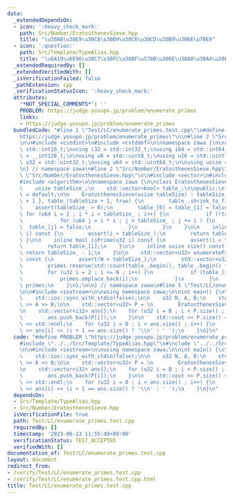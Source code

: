 ```yaml
---
data:
  _extendedDependsOn:
  - icon: ':heavy_check_mark:'
    path: Src/Number/EratosthenesSieve.hpp
    title: "\u30A8\u30E9\u30C8\u30B9\u30C6\u30CD\u30B9\u306E\u7BE9"
  - icon: ':question:'
    path: Src/Template/TypeAlias.hpp
    title: "\u6A19\u6E96\u30C7\u30FC\u30BF\u578B\u306E\u30A8\u30A4\u30EA\u30A2\u30B9"
  _extendedRequiredBy: []
  _extendedVerifiedWith: []
  _isVerificationFailed: false
  _pathExtension: cpp
  _verificationStatusIcon: ':heavy_check_mark:'
  attributes:
    '*NOT_SPECIAL_COMMENTS*': ''
    PROBLEM: https://judge.yosupo.jp/problem/enumerate_primes
    links:
    - https://judge.yosupo.jp/problem/enumerate_primes
  bundledCode: "#line 1 \"Test/LC/enumerate_primes.test.cpp\"\n#define PROBLEM \"\
    https://judge.yosupo.jp/problem/enumerate_primes\"\n\n#line 2 \"Src/Template/TypeAlias.hpp\"\
    \n\n#include <cstdint>\n#include <cstddef>\n\nnamespace zawa {\n\nusing i16 =\
    \ std::int16_t;\nusing i32 = std::int32_t;\nusing i64 = std::int64_t;\nusing i128\
    \ = __int128_t;\n\nusing u8 = std::uint8_t;\nusing u16 = std::uint16_t;\nusing\
    \ u32 = std::uint32_t;\nusing u64 = std::uint64_t;\n\nusing usize = std::size_t;\n\
    \n} // namespace zawa\n#line 2 \"Src/Number/EratosthenesSieve.hpp\"\n\n#line 4\
    \ \"Src/Number/EratosthenesSieve.hpp\"\n\n#include <vector>\n#include <cassert>\n\
    #include <algorithm>\n\nnamespace zawa {\n\nclass EratosthenesSieve {\nprivate:\n\
    \    usize tableSize_;\n    std::vector<bool> table_;\n\npublic:\n    EratosthenesSieve()\
    \ = default;\n\n    EratosthenesSieve(usize tableSize) : tableSize_{ tableSize\
    \ + 1 }, table_(tableSize + 1, true) {\n        table_.shrink_to_fit();\n    \
    \    assert(tableSize_ > 0);\n        table_[0] = table_[1] = false;\n       \
    \ for (u64 i = 2 ; i * i < tableSize_ ; i++) {\n            if (!table_[i]) continue;\n\
    \            for (u64 j = i * i ; j < tableSize_ ; j += i ) {\n              \
    \  table_[j] = false;\n            }\n        }\n    }\n\n    inline bool operator[](u32\
    \ i) const {\n        assert(i < tableSize_);\n        return table_[i];\n   \
    \ }\n\n    inline bool isPrime(u32 i) const {\n        assert(i < tableSize_);\n\
    \        return table_[i];\n    }\n\n    inline usize size() const {\n       \
    \ return tableSize_ - 1;\n    }\n\n    std::vector<u32> enumeratePrimes(u32 N)\
    \ const {\n        assert(N < tableSize_);\n        std::vector<u32> primes{};\n\
    \        primes.reserve(std::count(table_.begin(), table_.begin() + N + 1, true));\n\
    \        for (u32 i = 2 ; i <= N ; i++) {\n            if (table_[i]) {\n    \
    \            primes.emplace_back(i);\n            }\n        }\n        return\
    \ primes;\n    }\n};\n\n} // namespace zawa\n#line 5 \"Test/LC/enumerate_primes.test.cpp\"\
    \n\n#include <iostream>\n\nusing namespace zawa;\n\nint main() {\n\n    std::cin.tie(nullptr);\n\
    \    std::ios::sync_with_stdio(false);\n\n    u32 N, A, B;\n    std::cin >> N\
    \ >> A >> B;\n\n    std::vector<u32> P = \n        EratosthenesSieve(N).enumeratePrimes(N);\n\
    \n    std::vector<i32> ans{};\n    for (u32 i = B ; i < P.size() ; i += A) {\n\
    \        ans.push_back(P[i]);\n    }\n\n    std::cout << P.size() << ' ' << ans.size()\
    \ << std::endl;\n    for (u32 i = 0 ; i < ans.size() ; i++) {\n        std::cout\
    \ << ans[i] << (i + 1 == ans.size() ? '\\n' : ' ');\n    }\n}\n"
  code: "#define PROBLEM \"https://judge.yosupo.jp/problem/enumerate_primes\"\n\n\
    #include \"../../Src/Template/TypeAlias.hpp\"\n#include \"../../Src/Number/EratosthenesSieve.hpp\"\
    \n\n#include <iostream>\n\nusing namespace zawa;\n\nint main() {\n\n    std::cin.tie(nullptr);\n\
    \    std::ios::sync_with_stdio(false);\n\n    u32 N, A, B;\n    std::cin >> N\
    \ >> A >> B;\n\n    std::vector<u32> P = \n        EratosthenesSieve(N).enumeratePrimes(N);\n\
    \n    std::vector<i32> ans{};\n    for (u32 i = B ; i < P.size() ; i += A) {\n\
    \        ans.push_back(P[i]);\n    }\n\n    std::cout << P.size() << ' ' << ans.size()\
    \ << std::endl;\n    for (u32 i = 0 ; i < ans.size() ; i++) {\n        std::cout\
    \ << ans[i] << (i + 1 == ans.size() ? '\\n' : ' ');\n    }\n}\n"
  dependsOn:
  - Src/Template/TypeAlias.hpp
  - Src/Number/EratosthenesSieve.hpp
  isVerificationFile: true
  path: Test/LC/enumerate_primes.test.cpp
  requiredBy: []
  timestamp: '2023-06-13 11:55:48+09:00'
  verificationStatus: TEST_ACCEPTED
  verifiedWith: []
documentation_of: Test/LC/enumerate_primes.test.cpp
layout: document
redirect_from:
- /verify/Test/LC/enumerate_primes.test.cpp
- /verify/Test/LC/enumerate_primes.test.cpp.html
title: Test/LC/enumerate_primes.test.cpp
---
```

